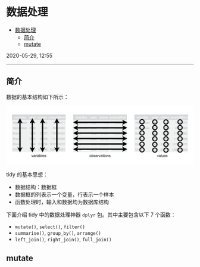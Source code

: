 # 数据处理

- [数据处理](#数据处理)
  - [简介](#简介)
  - [mutate](#mutate)

2020-05-29, 12:55
***

## 简介

数据的基本结构如下所示：

![data](images/2020-05-29-12-50-12.png)

tidy 的基本思想：

- 数据结构：数据框
- 数据框的列表示一个变量，行表示一个样本
- 函数处理时，输入和数据均为数据库结构

下面介绍 tidy 中的数据处理神器 `dplyr` 包。其中主要包含以下 7 个函数：

- `mutate()`, `select()`, `filter()`
- `summarise()`, `group_by()`, `arrange()`
- `left_join()`, `right_join()`, `full_join()`

## mutate


